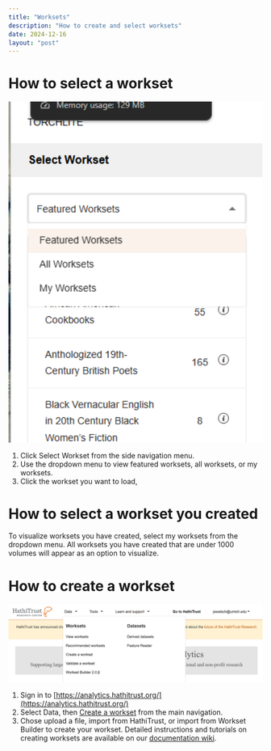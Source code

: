 ```yaml
---
title: "Worksets"
description: "How to create and select worksets"
date: 2024-12-16
layout: "post"
---
```


# How to select a workset
<img src="images/selectworkset.png" alt="select workset" width="600"/>

1.	Click Select Workset from the side navigation menu.
2.	Use the dropdown menu to view featured worksets, all worksets, or my worksets.
3.	Click the workset you want to load,

# How to select a workset you created
To visualize worksets you have created, select my worksets from the dropdown menu. All worksets you have created that are under 1000 volumes will appear as an option to visualize. 

# How to create a workset
<img src="images/createworkset.png" alt="create workset" width="600"/>

1. Sign in to [https://analytics.hathitrust.org/](https://analytics.hathitrust.org/)
2. Select Data, then [Create a workset](https://analytics.hathitrust.org/createworkset) from the main navigation.
3. Chose upload a file, import from HathiTrust, or import from Workset Builder to create your workset. Detailed instructions and tutorials on creating worksets are available on our [documentation wiki](https://htrc.atlassian.net/wiki/spaces/COM/pages/43293699/HTRC+Worksets).
